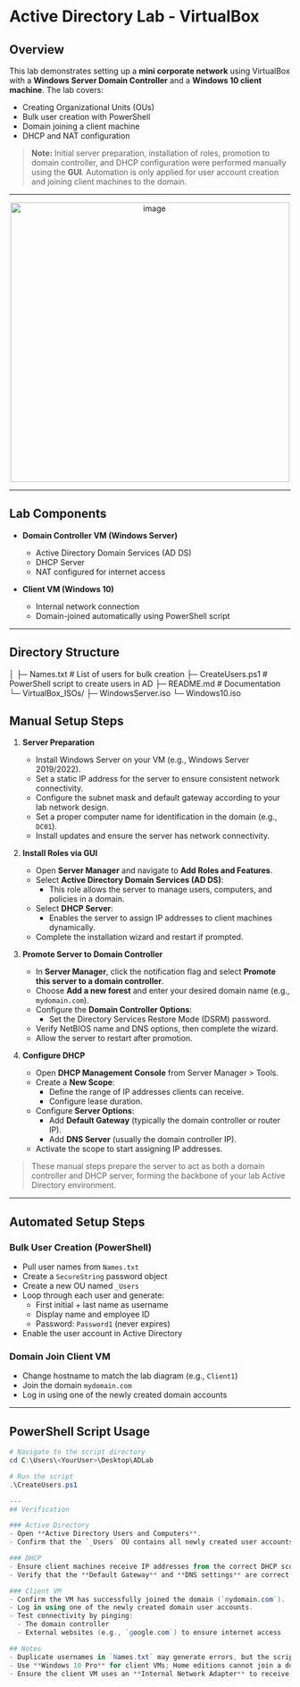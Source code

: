# Active Directory Lab - VirtualBox

## Overview
This lab demonstrates setting up a **mini corporate network** using VirtualBox with a **Windows Server Domain Controller** and a **Windows 10 client machine**. The lab covers:

- Creating Organizational Units (OUs)  
- Bulk user creation with PowerShell  
- Domain joining a client machine  
- DHCP and NAT configuration  

> **Note:** Initial server preparation, installation of roles, promotion to domain controller, and DHCP configuration were performed manually using the **GUI**. Automation is only applied for user account creation and joining client machines to the domain.

---
<p align="center">
  <img width="500" height="500" alt="image" src="https://github.com/user-attachments/assets/e9ce4bd2-061b-4ecb-aabc-d85f51e65b60" />
</p>


---
## Lab Components

- **Domain Controller VM (Windows Server)**  
  - Active Directory Domain Services (AD DS)  
  - DHCP Server  
  - NAT configured for internet access  

- **Client VM (Windows 10)**  
  - Internal network connection  
  - Domain-joined automatically using PowerShell script  

---

## Directory Structure
│
├─ Names.txt # List of users for bulk creation
├─ CreateUsers.ps1 # PowerShell script to create users in AD
├─ README.md # Documentation
└─ VirtualBox_ISOs/
├─ WindowsServer.iso
└─ Windows10.iso


## Manual Setup Steps

1. **Server Preparation**  
   - Install Windows Server on your VM (e.g., Windows Server 2019/2022).  
   - Set a static IP address for the server to ensure consistent network connectivity.  
   - Configure the subnet mask and default gateway according to your lab network design.  
   - Set a proper computer name for identification in the domain (e.g., `DC01`).  
   - Install updates and ensure the server has network connectivity.  

2. **Install Roles via GUI**  
   - Open **Server Manager** and navigate to **Add Roles and Features**.  
   - Select **Active Directory Domain Services (AD DS)**:  
     - This role allows the server to manage users, computers, and policies in a domain.  
   - Select **DHCP Server**:  
     - Enables the server to assign IP addresses to client machines dynamically.  
   - Complete the installation wizard and restart if prompted.  

3. **Promote Server to Domain Controller**  
   - In **Server Manager**, click the notification flag and select **Promote this server to a domain controller**.  
   - Choose **Add a new forest** and enter your desired domain name (e.g., `mydomain.com`).  
   - Configure the **Domain Controller Options**:  
     - Set the Directory Services Restore Mode (DSRM) password.  
   - Verify NetBIOS name and DNS options, then complete the wizard.  
   - Allow the server to restart after promotion.  

4. **Configure DHCP**  
   - Open **DHCP Management Console** from Server Manager > Tools.  
   - Create a **New Scope**:  
     - Define the range of IP addresses clients can receive.  
     - Configure lease duration.  
   - Configure **Server Options**:  
     - Add **Default Gateway** (typically the domain controller or router IP).  
     - Add **DNS Server** (usually the domain controller IP).  
   - Activate the scope to start assigning IP addresses.  

> These manual steps prepare the server to act as both a domain controller and DHCP server, forming the backbone of your lab Active Directory environment.

---

## Automated Setup Steps

### Bulk User Creation (PowerShell)
- Pull user names from `Names.txt`  
- Create a `SecureString` password object  
- Create a new OU named `_Users`  
- Loop through each user and generate:  
  - First initial + last name as username  
  - Display name and employee ID  
  - Password: `Password1` (never expires)  
- Enable the user account in Active Directory  

### Domain Join Client VM
- Change hostname to match the lab diagram (e.g., `Client1`)  
- Join the domain `mydomain.com`  
- Log in using one of the newly created domain accounts  

---

## PowerShell Script Usage

```powershell
# Navigate to the script directory
cd C:\Users\<YourUser>\Desktop\ADLab

# Run the script
.\CreateUsers.ps1

---
## Verification

### Active Directory
- Open **Active Directory Users and Computers**.  
- Confirm that the `_Users` OU contains all newly created user accounts.

### DHCP
- Ensure client machines receive IP addresses from the correct DHCP scope.  
- Verify that the **Default Gateway** and **DNS settings** are correct.

### Client VM
- Confirm the VM has successfully joined the domain (`mydomain.com`).  
- Log in using one of the newly created domain user accounts.  
- Test connectivity by pinging:  
  - The domain controller  
  - External websites (e.g., `google.com`) to ensure internet access

## Notes
- Duplicate usernames in `Names.txt` may generate errors, but the script will continue creating the remaining accounts.  
- Use **Windows 10 Pro** for client VMs; Home editions cannot join a domain.  
- Ensure the client VM uses an **Internal Network Adapter** to receive a DHCP lease from the domain controller.

